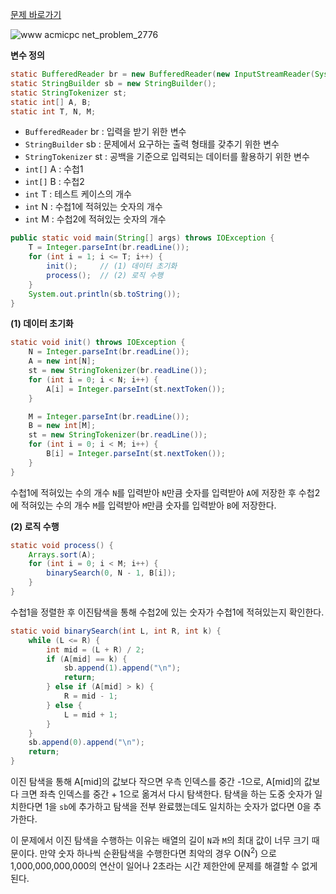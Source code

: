 [문제 바로가기](https://www.acmicpc.net/problem/1003)

![www acmicpc net_problem_2776](https://user-images.githubusercontent.com/78605779/192519433-2db53ff9-0eb0-44c1-9ccd-def1cc58c627.png)

**변수 정의**

```java
static BufferedReader br = new BufferedReader(new InputStreamReader(System.in));
static StringBuilder sb = new StringBuilder();
static StringTokenizer st;
static int[] A, B;
static int T, N, M;
```

- `BufferedReader` br : 입력을 받기 위한 변수
- `StringBuilder` sb : 문제에서 요구하는 출력 형태를 갖추기 위한 변수
- `StringTokenizer` st : 공백을 기준으로 입력되는 데이터를 활용하기 위한 변수
- `int[]` A : 수첩1
- `int[]` B : 수첩2
- `int` T : 테스트 케이스의 개수
- `int` N : 수첩1에 적혀있는 숫자의 개수
- `int` M : 수첩2에 적혀있는 숫자의 개수

```java
public static void main(String[] args) throws IOException {
    T = Integer.parseInt(br.readLine());
    for (int i = 1; i <= T; i++) {
        init();     // (1) 데이터 초기화
        process();  // (2) 로직 수행
    }
    System.out.println(sb.toString());
}
```

**(1) 데이터 초기화**

```java
static void init() throws IOException {
    N = Integer.parseInt(br.readLine());
    A = new int[N];
    st = new StringTokenizer(br.readLine());
    for (int i = 0; i < N; i++) {
        A[i] = Integer.parseInt(st.nextToken());
    }

    M = Integer.parseInt(br.readLine());
    B = new int[M];
    st = new StringTokenizer(br.readLine());
    for (int i = 0; i < M; i++) {
        B[i] = Integer.parseInt(st.nextToken());
    }
}
```

수첩1에 적혀있는 수의 개수 `N`를 입력받아 `N`만큼 숫자를 입력받아 `A`에 저장한 후 수첩2에 적혀있는 수의 개수 `M`를 입력받아 `M`만큼 숫자를 입력받아 `B`에 저장한다.

**(2) 로직 수행**

```java
static void process() {
    Arrays.sort(A);
    for (int i = 0; i < M; i++) {
        binarySearch(0, N - 1, B[i]);
    }
}
```

수첩1을 정렬한 후 이진탐색을 통해 수첩2에 있는 숫자가 수첩1에 적혀있는지 확인한다.

```java
static void binarySearch(int L, int R, int k) {
    while (L <= R) {
        int mid = (L + R) / 2;
        if (A[mid] == k) {
            sb.append(1).append("\n");
            return;
        } else if (A[mid] > k) {
            R = mid - 1;
        } else {
            L = mid + 1;
        }
    }
    sb.append(0).append("\n");
    return;
}
```

이진 탐색을 통해 A[mid]의 값보다 작으면 우측 인덱스를 중간 -1으로, A[mid]의 값보다 크면 좌측 인덱스를 중간 + 1으로 옮겨서 다시 탐색한다. 탐색을 하는 도중 숫자가 일치한다면 1을 `sb`에 추가하고 탐색을 전부 완료했는데도 일치하는 숫자가 없다면 0을 추가한다.

이 문제에서 이진 탐색을 수행하는 이유는 배열의 길이 `N`과 `M`의 최대 값이 너무 크기 때문이다. 만약 숫자 하나씩 순환탐색을 수행한다면 최악의 경우 O(N<sup>2</sup>) 으로 1,000,000,000,000의 연산이 일어나 2초라는 시간 제한안에 문제를 해결할 수 없게된다.